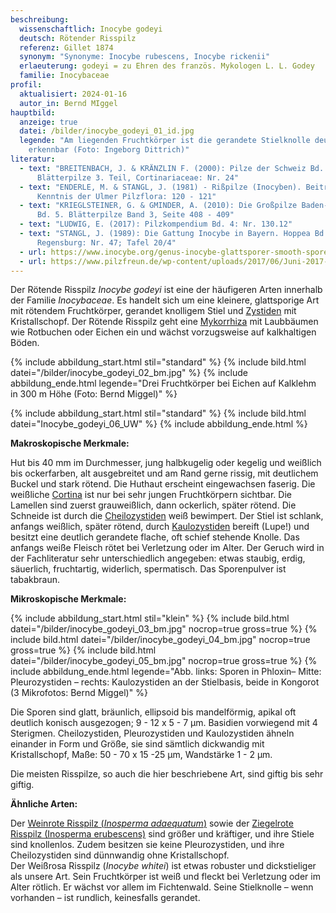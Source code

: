 ```yaml
---
beschreibung:
  wissenschaftlich: Inocybe godeyi
  deutsch: Rötender Risspilz
  referenz: Gillet 1874
  synonym: "Synonyme: Inocybe rubescens, Inocybe rickenii"
  erlaeuterung: godeyi = zu Ehren des französ. Mykologen L. L. Godey
  familie: Inocybaceae
profil:
  aktualisiert: 2024-01-16
  autor_in: Bernd MIggel
hauptbild:
  anzeige: true
  datei: /bilder/inocybe_godeyi_01_id.jpg
  legende: "Am liegenden Fruchtkörper ist die gerandete Stielknolle deutlich
    erkennbar (Foto: Ingeborg Dittrich)"
literatur:
  - text: "BREITENBACH, J. & KRÄNZLIN F. (2000): Pilze der Schweiz Bd. 5,
      Blätterpilze 3. Teil, Cortinariaceae: Nr. 24"
  - text: "ENDERLE, M. & STANGL, J. (1981) - Rißpilze (Inocyben). Beitrag zur
      Kenntnis der Ulmer Pilzflora: 120 - 121"
  - text: "KRIEGLSTEINER, G. & GMINDER, A. (2010): Die Großpilze Baden-Württembergs,
      Bd. 5. Blätterpilze Band 3, Seite 408 - 409"
  - text: "LUDWIG, E. (2017): Pilzkompendium Bd. 4: Nr. 130.12"
  - text: "STANGL, J. (1989): Die Gattung Inocybe in Bayern. Hoppea Bd. 46.
      Regensburg: Nr. 47; Tafel 20/4"
  - url: https://www.inocybe.org/genus-inocybe-glattsporer-smooth-spored/godeyi/
  - url: https://www.pilzfreun.de/wp-content/uploads/2017/06/Juni-2017-Inocybe-godeyi.pdf
---
```

Der Rötende Risspilz *Inocybe godeyi* ist eine der häufigeren Arten innerhalb der Familie *Inocybaceae*. Es handelt sich um eine kleinere, glattsporige Art mit rötendem Fruchtkörper, gerandet knolligem Stiel und [Zystiden](Zystiden "Glossar") mit Kristallschopf. Der Rötende Risspilz geht eine [Mykorrhiza](Mykorrhiza "Glossar") mit Laubbäumen wie Rotbuchen oder Eichen ein und wächst vorzugsweise auf kalkhaltigen Böden.

{% include abbildung_start.html stil="standard" %}
{% include bild.html datei="/bilder/inocybe_godeyi_02_bm.jpg" %}
{% include abbildung_ende.html legende="Drei Fruchtkörper bei Eichen auf Kalklehm in 300 m Höhe (Foto: Bernd Miggel)" %}

{% include abbildung_start.html stil="standard" %}
{% include bild.html datei="Inocybe_godeyi_06_UW" %}
{% include abbildung_ende.html %}

**Makroskopische Merkmale:**

Hut bis 40 mm im Durchmesser, jung halbkugelig oder kegelig und weißlich bis ockerfarben, alt ausgebreitet und am Rand gerne rissig, mit deutlichem Buckel und stark rötend. Die Huthaut erscheint eingewachsen faserig. Die weißliche [Cortina](Cortina "Glossar") ist nur bei sehr jungen Fruchtkörpern sichtbar. Die Lamellen sind zuerst grauweißlich, dann ockerlich, später rötend. Die Schneide ist durch die [Cheilozystiden](Cheilozystiden "Glossar") weiß bewimpert. Der Stiel ist schlank, anfangs weißlich, später rötend, durch [Kaulozystiden](Kaulozystide "Glossar") bereift (Lupe!) und besitzt eine deutlich gerandete flache, oft schief stehende Knolle. Das anfangs weiße Fleisch rötet bei Verletzung oder im Alter. Der Geruch wird in der Fachliteratur sehr unterschiedlich angegeben: etwas staubig, erdig, säuerlich, fruchtartig, widerlich, spermatisch. Das Sporenpulver ist tabakbraun.

**Mikroskopische Merkmale:**

{% include abbildung_start.html stil="klein" %}
{% include bild.html datei="/bilder/inocybe_godeyi_03_bm.jpg" nocrop=true gross=true %}
{% include bild.html datei="/bilder/inocybe_godeyi_04_bm.jpg" nocrop=true gross=true %}
{% include bild.html datei="/bilder/inocybe_godeyi_05_bm.jpg" nocrop=true gross=true %}
{% include abbildung_ende.html legende="Abb. links: Sporen in Phloxin– Mitte: Pleurozystiden – rechts: Kaulozystiden an der Stielbasis, beide in Kongorot (3 Mikrofotos: Bernd Miggel)" %}

Die Sporen sind glatt, bräunlich, ellipsoid bis mandelförmig, apikal oft deutlich konisch ausgezogen; 9 - 12 x 5 - 7 µm. Basidien vorwiegend mit 4 Sterigmen. Cheilozystiden, Pleurozystiden und Kaulozystiden ähneln einander in Form und Größe, sie sind sämtlich dickwandig mit Kristallschopf, Maße: 50 - 70 x 15 -25 µm, Wandstärke 1 - 2 µm. 

Die meisten Risspilze, so auch die hier beschriebene Art, sind giftig bis sehr giftig.

**Ähnliche Arten:**

Der  [Weinrote Risspilz (*Inosperma adaequatum*)](/pilze/inocybe-adaequata-weinroter-risspilz) sowie der [Ziegelrote Risspilz (Inosperma erubescens)](/pilze/inocybe-erubescens-ziegelroter-risspilz) sind größer und kräftiger, und ihre Stiele sind knollenlos. Zudem besitzen sie keine Pleurozystiden, und ihre Cheilozystiden sind dünnwandig ohne Kristallschopf.\
Der Weißrosa Risspilz (*Inocybe whitei*) ist etwas robuster und dickstieliger als unsere Art. Sein Fruchtkörper ist weiß und fleckt bei Verletzung oder im Alter rötlich. Er wächst vor allem im Fichtenwald. Seine Stielknolle – wenn vorhanden – ist rundlich, keinesfalls gerandet.